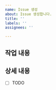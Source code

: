 ```yaml
---
name: Issue 생성
about: Issue 생성합니다.
title: ''
labels: ''
assignees: ''

---
```


## 작업 내용
> <!-- 진행할 작업 내용에 대해 설명해주세요. -->

## 상세 내용
- [ ] TODO
